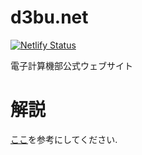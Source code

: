 # d3bu.net

[![Netlify Status](https://api.netlify.com/api/v1/badges/180201d6-f474-4575-ba55-5f235fb3052b/deploy-status)](https://app.netlify.com/sites/d3bu/deploys)

電子計算機部公式ウェブサイト

# 解説

[ここ](https://d3bu.net/maintenance)を参考にしてください.